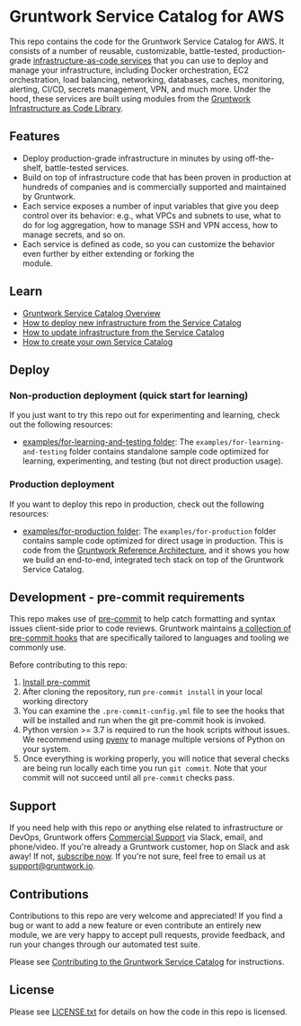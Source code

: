 # Gruntwork Service Catalog for AWS

This repo contains the code for the Gruntwork Service Catalog for AWS. It consists of a number of reusable, 
customizable, battle-tested, production-grade [infrastructure-as-code services](/modules) that you can use to deploy 
and manage your infrastructure, including Docker orchestration, EC2 orchestration, load balancing, networking, 
databases, caches, monitoring, alerting, CI/CD, secrets management, VPN, and much more. Under the hood, these services 
are built using modules from the [Gruntwork Infrastructure as Code 
Library](https://gruntwork.io/infrastructure-as-code-library/). 




## Features

* Deploy production-grade infrastructure in minutes by using off-the-shelf, battle-tested services.
* Build on top of infrastructure code that has been proven in production at hundreds of companies and is commercially
  supported and maintained by Gruntwork.
* Each service exposes a number of input variables that give you deep control over its behavior: e.g., what VPCs and
  subnets to use, what to do for log aggregation, how to manage SSH and VPN access, how to manage secrets, and so on.
* Each service is defined as code, so you can customize the behavior even further by either extending or forking the  
  module.



## Learn

* [Gruntwork Service Catalog Overview](core-concepts.md#gruntwork-service-catalog-overview)
* [How to deploy new infrastructure from the Service Catalog](core-concepts.md#deploy-new-infrastructure)
* [How to update infrastructure from the Service Catalog](core-concepts.md#make-changes-to-your-infrastructure)
* [How to create your own Service Catalog](core-concepts.md#create-your-own-service-catalog)




## Deploy

### Non-production deployment (quick start for learning)

If you just want to try this repo out for experimenting and learning, check out the following resources:

* [examples/for-learning-and-testing folder](/examples/for-learning-and-testing): The
  `examples/for-learning-and-testing` folder contains standalone sample code optimized for learning, experimenting, and
  testing (but not direct production usage).

### Production deployment

If you want to deploy this repo in production, check out the following resources:

* [examples/for-production folder](/examples/for-production): The `examples/for-production` folder contains sample
  code optimized for direct usage in production. This is code from the [Gruntwork Reference
  Architecture](https://gruntwork.io/reference-architecture/), and it shows you how we build an end-to-end, integrated
  tech stack on top of the Gruntwork Service Catalog.

## Development - pre-commit requirements 

This repo makes use of [pre-commit](https://pre-commit.com/) to help catch formatting and syntax issues client-side prior to code reviews. Gruntwork maintains [a collection of pre-commit hooks](https://github.com/gruntwork-io/pre-commit) that are specifically tailored to languages and tooling we commonly use.  

Before contributing to this repo: 

1. [Install pre-commit](https://pre-commit.com/#installation)
1. After cloning the repository, run `pre-commit install` in your local working directory 
1. You can examine the `.pre-commit-config.yml` file to see the hooks that will be installed and run when the git pre-commit hook is invoked. 
1. Python version >= 3.7 is required to run the hook scripts without issues. We recommend using [pyenv](https://realpython.com/intro-to-pyenv/) to manage multiple versions of Python on your system.
1. Once everything is working properly, you will notice that several checks are being run locally each time you run `git commit`. Note that your commit will not succeed until all `pre-commit` checks pass. 

## Support

If you need help with this repo or anything else related to infrastructure or DevOps, Gruntwork offers
[Commercial Support](https://gruntwork.io/support/) via Slack, email, and phone/video. If you're already a Gruntwork
customer, hop on Slack and ask away! If not, [subscribe now](https://www.gruntwork.io/pricing/). If you're not sure,
feel free to email us at [support@gruntwork.io](mailto:support@gruntwork.io).




## Contributions

Contributions to this repo are very welcome and appreciated! If you find a bug or want to add a new feature or even
contribute an entirely new module, we are very happy to accept pull requests, provide feedback, and run your changes
through our automated test suite.

Please see [Contributing to the Gruntwork Service Catalog](core-concepts.md#contributing-to-the-gruntwork-service-catalog)
for instructions.




## License

Please see [LICENSE.txt](LICENSE.txt) for details on how the code in this repo is licensed.
